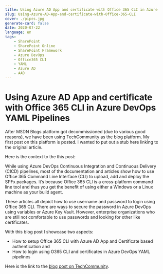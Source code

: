 ```yaml
---
title: Using Azure AD App and certificate with Office 365 CLI in Azure DevOps Pipelines
slug: Using-Azure-AD-App-and-certificate-with-Office-365-CLI 
cover: ./pipes.jpg
generate-card: false
date: 2020-07-22
language: en
tags:
    - SharePoint
    - SharePoint Online
    - SharePoint Framework
    - Azure DevOps
    - Office365 CLI
    - YAML
    - Azure AD
    - AAD
---
```


Using Azure AD App and certificate with Office 365 CLI in Azure DevOps YAML Pipelines
=====================================================================================

After MSDN Blogs platform got decommissioned (due to various good reasons), we have been using TechCommunity as the blog platform. My first post on this platform is posted. I wanted to put out a stub here linking to the original article.

Here is the context to the this post:

While using Azure DevOps Continuous Integration and Continuous Delivery (CICD) pipelines, most of the documentation and articles show how to use Office 365 Command Line Interface (CLI) to upload, add and deploy the SPFx packages. It’s because Office 365 CLI is a cross-platform command line tool and thus you get the benefit of using either a Windows or a Linux machine as your build agent. 

These articles all depict how to use username and password to login using Office 365 CLI. There are ways to secure the password in Azure DevOps using variables or Azure Key Vault. However, enterprise organizations who are still not comfortable to use passwords and looking for other like certificates. 

With this blog post I showcase two aspects: 
- How to setup Office 365 CLI with Azure AD App and Certificate based authentication and 
- How to login using O365 CLI and certificates in Azure DevOps YAML pipelines 

Here is the link to the [blog post on TechCommunity](https://techcommunity.microsoft.com/t5/core-infrastructure-and-security/using-azure-ad-app-and-certificate-with-office-365-cli-in-azure/ba-p/1539553).